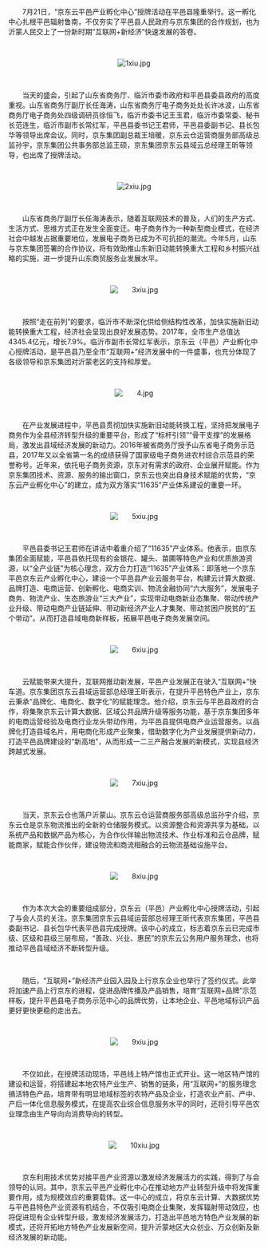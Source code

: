 <p style="text-indent: 2em;">7月21日，“京东云平邑产业孵化中心”授牌活动在平邑县隆重举行。这一孵化中心扎根平邑辐射鲁南，不仅夯实了平邑县人民政府与京东集团的合作规划，也为沂蒙人民交上了一份新时期“互联网+新经济”快速发展的答卷。</p><p style="text-indent: 2em;"><br/></p><p style="text-indent: 0em; text-align: center;"><img src="//img1.jcloudcs.com/cms/9480e75e-ea2a-49a3-a41c-db4f739cf82120180723155946.jpg" title="" alt="1xiu.jpg"/></p><p style="text-indent: 0em;"><br/></p><p style="text-indent: 2em;">当天的盛会，引起了山东省商务厅、临沂市委市政府和平邑县委县政府的高度重视。山东省商务厅副厅长任海涛，山东省商务厅电子商务处处长许冰波，山东省商务厅电子商务处四级调研员徐恒飞，临沂市委书记王玉君，临沂市委常委、秘书长范连生，临沂市副市长常红军，平邑县委书记王君师，平邑县委副书记、县长包华等领导出席会议。同时，京东集团副总裁王培暖，京东云仓运营商服务部高级总监孙宇，京东集团公共事务部总监王硕，京东集团京东云县域云总经理王昕等领导，也出席了授牌活动。</p><p style="text-indent: 2em;"><br/></p><p style="text-indent: 0em; text-align: center;"><img src="//img1.jcloudcs.com/cms/1cb0dd84-6a0d-4dc9-b66d-6935d5a9aea220180723160005.jpg" title="" alt="2xiu.jpg"/></p><p style="text-indent: 0em;"><br/></p><p style="text-indent: 2em;"><span style="text-indent: 2em;">山东省商务厅副厅长任海涛表示，随着互联网技术的普及，人们的生产方式、生活方式、思维方式正在发生全面变迁。电子商务作为一种新型商业模式，在经济社会中越发占据重要地位，发展电子商务已成为不可抗拒的潮流。今年5月，</span><span style="text-indent: 2em;">山东与</span><span style="text-indent: 2em;">京东集团签署</span><span style="text-indent: 2em;">的</span><span style="text-indent: 2em;">合作协议</span><span style="text-indent: 2em;">，将有效助推山东新旧动能转换重大工程和乡村振兴战略的实施，进一步提升山东商贸服务业发展水平。</span></p><p style="text-indent: 2em;"><span style="text-indent: 2em;"><br/></span></p><p style="text-indent: 0em; text-align: center;"><span style="text-indent: 2em;"><img src="//img1.jcloudcs.com/cms/484806d7-6f9f-48e2-8b6b-d49e2356f2e920180723160044.jpg" title="" alt="3xiu.jpg"/></span></p><p style="text-indent: 0em;"><span style="text-indent: 2em;"><br/></span></p><p style="text-indent: 2em;"><span style="text-indent: 2em;">按照“走在前列”的要求，临沂市不断深化供给侧结构性改革，加快实施新旧动能转换重大工程，经济社会呈现出良好发展态势。2017年，全市生产总值达4345.4亿元，增长7.9%。临沂市副市长常红军表示，京东云（平邑）产业孵化中心授牌活动，是平邑县乃至全市“互联网+”经济发展中的一件盛事，也充分体现了各级领导和京东集团对沂蒙老区的支持和厚爱。</span></p><p style="text-indent: 2em;"><span style="text-indent: 2em;"><br/></span></p><p style="text-indent: 0em; text-align: center;"><span style="text-indent: 2em;"><img src="//img1.jcloudcs.com/cms/47dcc3f4-ccd6-42b4-af64-9dcc7a5609af20180723160117.jpg" title="" alt="4.jpg"/></span></p><p style="text-indent: 0em;"><span style="text-indent: 2em;"><br/></span></p><p style="text-indent: 2em;"><span style="text-indent: 2em;">在产业发展进程中，平邑县贯彻加快实施新旧动能转换工程，坚持把发展电子商务作为全县经济转型升级的重要平台，形成了“标杆引领”“骨干支撑”的发展格局，激发出县域经济发展的新动力。2016年被省商务厅授予山东省电子商务示范县，2017年又以全省第一名的成绩获得了国家级电子商务进农村综合示范县的荣誉称号。</span><span style="text-indent: 2em;">近年来，依托电子商务资源，京东</span><span style="text-indent: 2em;">对有需求的政府、企业展开赋能。</span><span style="text-indent: 2em;">作为京东集团技术、资源、服务的输出窗口，京东云也突出自身技术赋</span><span style="text-indent: 2em;">能的优势，“京东云产业孵化中心”的建立，成为双方落实“11635”产业体系建设的重要一环。</span></p><p style="text-indent: 2em;"><span style="text-indent: 2em;"><br/></span></p><p style="text-indent: 0em; text-align: center;"><span style="text-indent: 2em;"><img src="//img1.jcloudcs.com/cms/bacae02d-3f2f-4863-8d38-e3c53a9c4dbd20180723162530.jpg" title="" alt="5xiu.jpg"/></span></p><p style="text-indent: 0em;"><span style="text-indent: 2em;"><br/></span></p><p style="text-indent: 2em;"><span style="text-indent: 2em;">平邑县委书记王君师在讲话</span><span style="text-indent: 2em;">中着重介绍了“11635”产业体系。他表示，由京东集团全面赋能，平邑县依托现有的金银花、罐头、苗圃等特色产业和优质旅游资源，以“全产业链”为核心理念，双方合力打造“11635”产业体系：即落地一个京东平邑京东云产业孵化中心，建设一个平邑县产业云服务平台，构建云计算大数据、品牌打造、电商运营、创新孵化、电商实训、物流金融协同“六大服务”，发展电子商务、物流产业、生态旅游业“三大产业”，实现带动电商新业态集聚、带动传统产业升级、带动电商产业链延伸、带动新经济产业人才集聚、带动贫困户脱贫的“五个带动”。从而打造县域电商新样板，拓展平邑电子商务发展空间。</span></p><p style="text-indent: 2em;"><span style="text-indent: 2em;"><br/></span></p><p style="text-indent: 0em; text-align: center;"><span style="text-indent: 2em;"><img src="//img1.jcloudcs.com/cms/81d21eb0-2fa8-44a5-b151-b34a5f7e786c20180723162603.jpg" title="" alt="6xiu.jpg"/></span></p><p style="text-indent: 0em;"><span style="text-indent: 2em;"><br/></span></p><p style="text-indent: 2em;"><span style="text-indent: 2em;">云赋能带来大提升，互联网推动新发展，平邑产业发展正在驶入“互联网+”快车道。京东集团京东云县域运营部总经理王昕表示，在提升平邑特色产业上，京东云秉承“品牌化、电商化、数字化”的赋能理念。他介绍，京东云与平邑县政府的合作，将集聚京东云计算大数据、区域公共品牌升级等服务功能，基于京东集团多年的电商运营经验及电商行业龙头带动作用，为平邑县提供电商产业运营服务。以品牌化打造县域名片，用电商化形成产业聚集，借助数字化为产业发展提供新动力，打造平邑品牌建设的“新高地”，从而形成一二三产融合发展的新模式，实现县经济跨越式发展。</span></p><p style="text-indent: 2em;"><span style="text-indent: 2em;"><br/></span></p><p style="text-indent: 0em; text-align: center;"><span style="text-indent: 2em;"><img src="//img1.jcloudcs.com/cms/a4e26564-2461-425c-a46b-263d0a603c6720180723162637.jpg" title="" alt="7xiu.jpg"/></span></p><p style="text-indent: 0em;"><span style="text-indent: 2em;"><br/></span></p><p style="text-indent: 2em;"><span style="text-indent: 2em;">当天，京东云仓也落户沂蒙山。京东云仓运营商服务部高级总监孙宇介绍，京东云仓是京东物流推出的全新的仓储服务模式。以资源整合和资源共享为基础，以系统产品和数据产品为核心，为合作伙伴输出物流技术、作业标准和云仓品牌，赋能商家，赋能合作伙伴，建设物流和商流相融合的云物流基础设施平台。</span></p><p style="text-indent: 2em;"><span style="text-indent: 2em;"><br/></span></p><p style="text-align: center; text-indent: 0em;"><span style="text-indent: 2em;"><img src="//img1.jcloudcs.com/cms/1004d1ad-7d96-46ca-ad9d-79e0a928782220180723162712.jpg" title="" alt="8xiu.jpg"/></span></p><p style="text-indent: 0em;"><span style="text-indent: 2em;"><br/></span></p><p style="text-indent: 2em;"><span style="text-indent: 2em;">作为本次大会的重要组成部分，京东云（平邑）产业孵化中心授牌活动，引起了与会人员的关注。京东集团京东云县域运营部总经理王昕代表京东集团，平邑县委副书记、县长包华代表平邑县完成授牌。该中心的成立，标志着京东云已完成市级、区级和县级三层布局，“善政、兴业、惠民”的京东云公务用户服务理念，也将推动平邑县域经济不断转型升级。</span></p><p style="text-indent: 2em;"><span style="text-indent: 2em;"><br/></span></p><p style="text-indent: 2em;"><span style="text-indent: 2em;">随后，“互联网+”新经济产业园入园及上行京东企业也举行了签约仪式。此举将加速产品上行京东的进程，促进品牌传播及产品销售，培育“互联网+品牌”示范样板，提升平邑县电子商务示范中心的品牌优势，让本地企业、平邑地域标识产品更好更快更稳的走出去。</span></p><p style="text-indent: 2em;"><span style="text-indent: 2em;"><br/></span></p><p style="text-indent: 0em; text-align: center;"><span style="text-indent: 2em;"><img src="//img1.jcloudcs.com/cms/421f23d0-1a6b-42ac-a85b-7e82d286477c20180723163525.jpg" title="" alt="9xiu.jpg"/></span></p><p style="text-indent: 0em;"><span style="text-indent: 2em;"><br/></span></p><p style="text-indent: 2em;"><span style="text-indent: 2em;">不仅如此，在授牌活动现场，平邑线上特产馆也正式开业。这一地区特产馆的建设和运营，将搭建起本地农特产业生产、销售的链条，用“互联网+”的服务理念搞活特色产品，培育带有明显地域标签的农特产品及企业，打造农业产前、产中、产后一体化信息服务模式，在提高农业综合信息服务水平的同时，还将引导平邑农业理念由生产导向向消费导向的转型。</span></p><p style="text-indent: 2em;"><span style="text-indent: 2em;"><br/></span></p><p style="text-indent: 0em; text-align: center;"><span style="text-indent: 2em;"><img src="//img1.jcloudcs.com/cms/a2764dab-69aa-42e8-876f-5a6064dde9f020180723163125.jpg" title="" alt="10xiu.jpg"/></span></p><p style="text-indent: 0em;"><span style="text-indent: 2em;"><br/></span></p><p style="text-indent: 2em;"><span style="text-indent: 2em;">京东利用技术优势对接平邑产业资源以激发经济发展活力的实践，得到了与会领导的认同。其中，京东云平邑产业孵化中心在推动地方产业转型升级中将发挥重要作用，成为规模效应的重要载体。这一中心的成立，将京东云计算、大数据优势与平邑县特色产业资源有机结合，不仅吸引电商企业集聚，发挥辐射带动效应，也将促进现有企业转型升级，激发经济发展活力，打造出平邑地方特色产业发展的新模式，还将开拓地方特色产业发展新空间，提升沂蒙地区大众创业、万众创新及新经济发展的新动能。</span></p><p style="text-indent: 2em;"><span style="text-indent: 2em;"><br/></span></p>